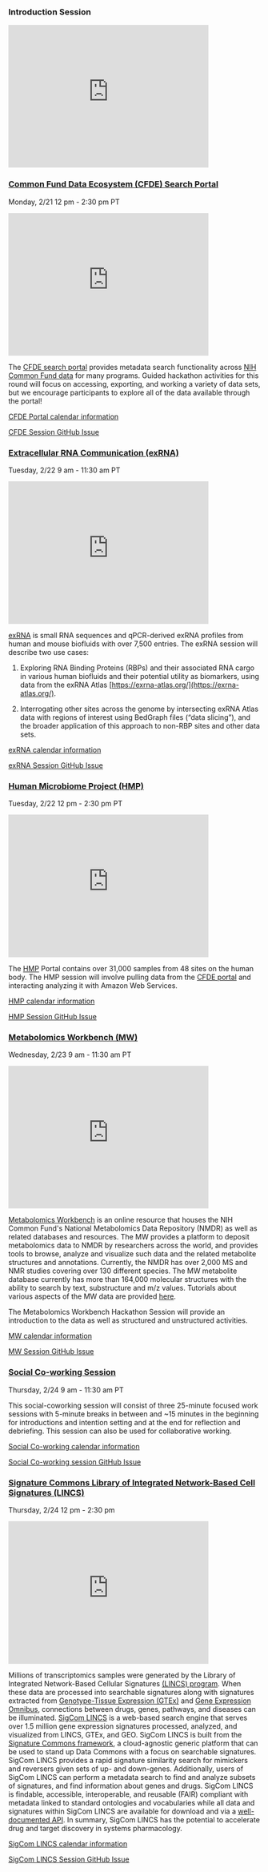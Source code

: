 ### Introduction Session

<iframe id="kaltura_player" src="https://cdnapisec.kaltura.com/p/1770401/sp/177040100/embedIframeJs/uiconf_id/29032722/partner_id/1770401?iframeembed=true&playerId=kaltura_player&entry_id=1_t9cdx6u5&flashvars[localizationCode]=en&amp;flashvars[leadWithHTML5]=true&amp;flashvars[sideBarContainer.plugin]=true&amp;flashvars[sideBarContainer.position]=left&amp;flashvars[sideBarContainer.clickToClose]=true&amp;flashvars[chapters.plugin]=true&amp;flashvars[chapters.layout]=vertical&amp;flashvars[chapters.thumbnailRotator]=false&amp;flashvars[streamSelector.plugin]=true&amp;flashvars[EmbedPlayer.SpinnerTarget]=videoHolder&amp;flashvars[dualScreen.plugin]=true&amp;flashvars[Kaltura.addCrossoriginToIframe]=true&amp;&wid=1_n6l4embc" width="400" height="285" allowfullscreen webkitallowfullscreen mozAllowFullScreen allow="autoplay *; fullscreen *; encrypted-media *" sandbox="allow-forms allow-same-origin allow-scripts allow-top-navigation allow-pointer-lock allow-popups allow-modals allow-orientation-lock allow-popups-to-escape-sandbox allow-presentation allow-top-navigation-by-user-activation" frameborder="0" title="Kaltura Player"></iframe>

### [Common Fund Data Ecosystem (CFDE) Search Portal](https://app.nih-cfde.org/)

Monday, 2/21 12 pm - 2:30 pm PT

<iframe id="kaltura_player" src="https://cdnapisec.kaltura.com/p/1770401/sp/177040100/embedIframeJs/uiconf_id/29032722/partner_id/1770401?iframeembed=true&playerId=kaltura_player&entry_id=1_cr0ert97&flashvars[localizationCode]=en&amp;flashvars[leadWithHTML5]=true&amp;flashvars[sideBarContainer.plugin]=true&amp;flashvars[sideBarContainer.position]=left&amp;flashvars[sideBarContainer.clickToClose]=true&amp;flashvars[chapters.plugin]=true&amp;flashvars[chapters.layout]=vertical&amp;flashvars[chapters.thumbnailRotator]=false&amp;flashvars[streamSelector.plugin]=true&amp;flashvars[EmbedPlayer.SpinnerTarget]=videoHolder&amp;flashvars[dualScreen.plugin]=true&amp;flashvars[Kaltura.addCrossoriginToIframe]=true&amp;&wid=1_797wv3iq" width="400" height="285" allowfullscreen webkitallowfullscreen mozAllowFullScreen allow="autoplay *; fullscreen *; encrypted-media *" sandbox="allow-forms allow-same-origin allow-scripts allow-top-navigation allow-pointer-lock allow-popups allow-modals allow-orientation-lock allow-popups-to-escape-sandbox allow-presentation allow-top-navigation-by-user-activation" frameborder="0" title="Kaltura Player"></iframe>

The [CFDE search portal](https://app.nih-cfde.org/) provides metadata
search functionality across
[NIH Common Fund data](https://commonfund.nih.gov/) for many
programs. Guided hackathon activities for this round will focus on
accessing, exporting, and working a variety of data
sets, but we encourage participants to explore all of the data available
through the portal!

[CFDE Portal calendar information](https://www.nih-cfde.org/events/hackathon/)

[CFDE Session GitHub Issue](https://github.com/nih-cfde/2022-feb-hackathon/issues/8)

### [Extracellular RNA Communication (exRNA)](https://exrna-atlas.org/)

Tuesday, 2/22 9 am - 11:30 am PT

<iframe id="kaltura_player" src="https://cdnapisec.kaltura.com/p/1770401/sp/177040100/embedIframeJs/uiconf_id/29032722/partner_id/1770401?iframeembed=true&playerId=kaltura_player&entry_id=1_9stkm66b&flashvars[localizationCode]=en&amp;flashvars[leadWithHTML5]=true&amp;flashvars[sideBarContainer.plugin]=true&amp;flashvars[sideBarContainer.position]=left&amp;flashvars[sideBarContainer.clickToClose]=true&amp;flashvars[chapters.plugin]=true&amp;flashvars[chapters.layout]=vertical&amp;flashvars[chapters.thumbnailRotator]=false&amp;flashvars[streamSelector.plugin]=true&amp;flashvars[EmbedPlayer.SpinnerTarget]=videoHolder&amp;flashvars[dualScreen.plugin]=true&amp;flashvars[Kaltura.addCrossoriginToIframe]=true&amp;&wid=1_rys0vzxb" width="400" height="285" allowfullscreen webkitallowfullscreen mozAllowFullScreen allow="autoplay *; fullscreen *; encrypted-media *" sandbox="allow-forms allow-same-origin allow-scripts allow-top-navigation allow-pointer-lock allow-popups allow-modals allow-orientation-lock allow-popups-to-escape-sandbox allow-presentation allow-top-navigation-by-user-activation" frameborder="0" title="Kaltura Player"></iframe>

[exRNA](https://exrna-atlas.org/) is small RNA sequences and qPCR-derived exRNA profiles from human and mouse biofluids with over 7,500 entries. The exRNA session will describe two use cases:

1) Exploring RNA Binding Proteins (RBPs) and their associated RNA cargo in various human biofluids and their potential utility as biomarkers, using data from the exRNA Atlas [https://exrna-atlas.org/](https://exrna-atlas.org/).

2) Interrogating other sites across the genome by intersecting exRNA Atlas data with regions of interest using BedGraph files (“data slicing”), and the broader application of this approach to non-RBP sites and other data sets. 

[exRNA calendar information](https://www.nih-cfde.org/events/hackathon/)

[exRNA Session GitHub Issue](https://github.com/nih-cfde/2022-feb-hackathon/issues/2)

### [Human Microbiome Project (HMP)](https://portal.hmpdacc.org/)

Tuesday, 2/22 12 pm - 2:30 pm PT

<iframe id="kaltura_player" src="https://cdnapisec.kaltura.com/p/1770401/sp/177040100/embedIframeJs/uiconf_id/29032722/partner_id/1770401?iframeembed=true&playerId=kaltura_player&entry_id=1_evaoqlpg&flashvars[localizationCode]=en&amp;flashvars[leadWithHTML5]=true&amp;flashvars[sideBarContainer.plugin]=true&amp;flashvars[sideBarContainer.position]=left&amp;flashvars[sideBarContainer.clickToClose]=true&amp;flashvars[chapters.plugin]=true&amp;flashvars[chapters.layout]=vertical&amp;flashvars[chapters.thumbnailRotator]=false&amp;flashvars[streamSelector.plugin]=true&amp;flashvars[EmbedPlayer.SpinnerTarget]=videoHolder&amp;flashvars[dualScreen.plugin]=true&amp;flashvars[mediaProxy.mediaPlayTo]=6999&amp;flashvars[Kaltura.addCrossoriginToIframe]=true&amp;&wid=1_gg4gzwg1" width="400" height="285" allowfullscreen webkitallowfullscreen mozAllowFullScreen allow="autoplay *; fullscreen *; encrypted-media *" sandbox="allow-forms allow-same-origin allow-scripts allow-top-navigation allow-pointer-lock allow-popups allow-modals allow-orientation-lock allow-popups-to-escape-sandbox allow-presentation allow-top-navigation-by-user-activation" frameborder="0" title="Kaltura Player"></iframe>

The [HMP](https://portal.hmpdacc.org/) Portal contains over 31,000 samples from 48 sites on the human body. The HMP session will involve pulling data from the [CFDE  portal](https://app.nih-cfde.org/) and interacting analyzing it with Amazon Web Services.

[HMP calendar information](https://www.nih-cfde.org/events/hackathon/)

[HMP Session GitHub Issue](https://github.com/nih-cfde/2022-feb-hackathon/issues/13)

### [Metabolomics Workbench (MW)](https://www.metabolomicsworkbench.org/)

Wednesday, 2/23 9 am - 11:30 am PT

<iframe id="kaltura_player" src="https://cdnapisec.kaltura.com/p/1770401/sp/177040100/embedIframeJs/uiconf_id/29032722/partner_id/1770401?iframeembed=true&playerId=kaltura_player&entry_id=1_lwgs5b09&flashvars[localizationCode]=en&amp;flashvars[leadWithHTML5]=true&amp;flashvars[sideBarContainer.plugin]=true&amp;flashvars[sideBarContainer.position]=left&amp;flashvars[sideBarContainer.clickToClose]=true&amp;flashvars[chapters.plugin]=true&amp;flashvars[chapters.layout]=vertical&amp;flashvars[chapters.thumbnailRotator]=false&amp;flashvars[streamSelector.plugin]=true&amp;flashvars[EmbedPlayer.SpinnerTarget]=videoHolder&amp;flashvars[dualScreen.plugin]=true&amp;flashvars[Kaltura.addCrossoriginToIframe]=true&amp;&wid=1_xl0tlael" width="400" height="285" allowfullscreen webkitallowfullscreen mozAllowFullScreen allow="autoplay *; fullscreen *; encrypted-media *" sandbox="allow-forms allow-same-origin allow-scripts allow-top-navigation allow-pointer-lock allow-popups allow-modals allow-orientation-lock allow-popups-to-escape-sandbox allow-presentation allow-top-navigation-by-user-activation" frameborder="0" title="Kaltura Player"></iframe>

[Metabolomics Workbench](https://www.metabolomicsworkbench.org/) is an online resource that houses the NIH Common Fund's National Metabolomics Data Repository (NMDR) as well as related databases and resources. The MW provides a platform to deposit metabolomics data to NMDR by researchers across the world, and provides tools to browse, analyze and visualize such data and the related metabolite structures and annotations. Currently, the NMDR has over 2,000 MS and NMR studies covering over 130 different species. The MW metabolite database currently has more than 164,000 molecular structures with the ability to search by text, substructure and m/z values. Tutorials about various aspects of the MW data are provided [here](https://www.metabolomicsworkbench.org/data/tutorials.php).

The Metabolomics Workbench Hackathon Session will provide an introduction to the data as well as structured and unstructured activities.

[MW calendar information](https://www.nih-cfde.org/events/hackathon/)

[MW Session GitHub Issue](https://github.com/nih-cfde/2022-feb-hackathon/issues/3)

### [Social Co-working Session](https://github.com/nih-cfde/2022-feb-hackathon/issues/14)

Thursday, 2/24 9 am - 11:30 am PT

This social-coworking session will consist of three 25-minute focused work sessions with 5-minute breaks in between and ~15 minutes in the beginning for introductions and intention setting and at the end for reflection and debriefing. This session can also be used for collaborative working.

[Social Co-working calendar information](https://www.nih-cfde.org/events/hackathon/)

[Social Co-working session GitHub Issue](https://github.com/nih-cfde/2022-feb-hackathon/issues/14)

### [Signature Commons Library of Integrated Network-Based Cell Signatures (LINCS)](https://maayanlab.cloud/sigcom-lincs/#/SignatureSearch/UpDown)

Thursday, 2/24 12 pm - 2:30 pm

<iframe id="kaltura_player" src="https://cdnapisec.kaltura.com/p/1770401/sp/177040100/embedIframeJs/uiconf_id/29032722/partner_id/1770401?iframeembed=true&playerId=kaltura_player&entry_id=1_w5pgdi04&flashvars[localizationCode]=en&amp;flashvars[leadWithHTML5]=true&amp;flashvars[sideBarContainer.plugin]=true&amp;flashvars[sideBarContainer.position]=left&amp;flashvars[sideBarContainer.clickToClose]=true&amp;flashvars[chapters.plugin]=true&amp;flashvars[chapters.layout]=vertical&amp;flashvars[chapters.thumbnailRotator]=false&amp;flashvars[streamSelector.plugin]=true&amp;flashvars[EmbedPlayer.SpinnerTarget]=videoHolder&amp;flashvars[dualScreen.plugin]=true&amp;flashvars[Kaltura.addCrossoriginToIframe]=true&amp;&wid=1_4ol4jnjc" width="400" height="285" allowfullscreen webkitallowfullscreen mozAllowFullScreen allow="autoplay *; fullscreen *; encrypted-media *" sandbox="allow-forms allow-same-origin allow-scripts allow-top-navigation allow-pointer-lock allow-popups allow-modals allow-orientation-lock allow-popups-to-escape-sandbox allow-presentation allow-top-navigation-by-user-activation" frameborder="0" title="Kaltura Player"></iframe>

Millions of transcriptomics samples were generated by the Library of Integrated Network-Based Cellular Signatures [(LINCS) program](https://lincsproject.org/). When these data are processed into searchable signatures along with signatures extracted from [Genotype-Tissue Expression (GTEx)](https://gtexportal.org/home/) and [Gene Expression Omnibus](https://www.ncbi.nlm.nih.gov/geo/), connections between drugs, genes, pathways, and diseases can be illuminated. [SigCom LINCS](https://maayanlab.cloud/sigcom-lincs) is a web-based search engine that serves over 1.5 million gene expression signatures processed, analyzed, and visualized from LINCS, GTEx, and GEO. SigCom LINCS is built from the [Signature Commons framework](https://github.com/MaayanLab/signature-commons), a cloud-agnostic generic platform that can be used to stand up Data Commons with a focus on searchable signatures. SigCom LINCS provides a rapid signature similarity search for mimickers and reversers given sets of up- and down-genes. Additionally, users of SigCom LINCS can perform a metadata search to find and analyze subsets of signatures, and find information about genes and drugs. SigCom LINCS is findable, accessible, interoperable, and reusable (FAIR) compliant with metadata linked to standard ontologies and vocabularies while all data and signatures within SigCom LINCS are available for download and via a [well-documented API](https://maayanlab.cloud/sigcom-lincs/#/API). In summary, SigCom LINCS has the potential to accelerate drug and target discovery in systems pharmacology.

[SigCom LINCS calendar information](https://www.nih-cfde.org/events/hackathon/)

[SigCom LINCS Session GitHub Issue](https://github.com/nih-cfde/2022-feb-hackathon/issues/4)
